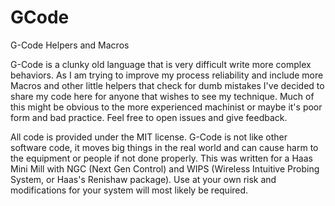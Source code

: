 # GCode
G-Code Helpers and Macros 

G-Code is a clunky old language that is very difficult write more complex behaviors. As I am trying to improve my process reliability and include more Macros and other little helpers that check for dumb mistakes I've decided to share my code here for anyone that wishes to see my technique. Much of this might be obvious to the more experienced machinist or maybe it's poor form and bad practice. Feel free to open issues and give feedback. 

All code is provided under the MIT license. G-Code is not like other software code, it moves big things in the real world and can cause harm to the equipment or people if not done properly. This was written for a Haas Mini Mill with NGC (Next Gen Control) and WIPS (Wireless Intuitive Probing System, or Haas's Renishaw package). Use at your own risk and modifications for your system will most likely be required. 
